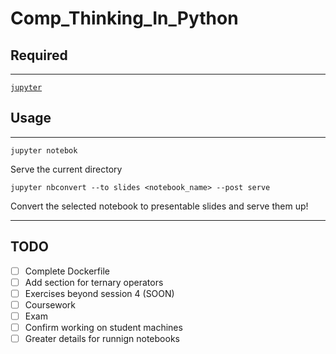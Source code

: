 # Comp_Thinking_In_Python

## Required

---

[`jupyter`](https://github.com/jupyter/jupyter)

## Usage

---

`jupyter notebok`

Serve the current directory

`jupyter nbconvert --to slides <notebook_name> --post serve`

Convert the selected notebook to presentable slides and serve them up!

--- 

## TODO

* [ ] Complete Dockerfile 
* [ ] Add section for ternary operators
* [ ] Exercises beyond session 4 (SOON)
* [ ] Coursework
* [ ] Exam
* [ ] Confirm working on student machines
* [ ] Greater details for runnign notebooks